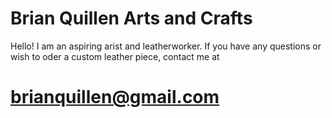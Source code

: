 # Brian Quillen Arts and Crafts

Hello! I am an aspiring arist and leatherworker. 
If you have any questions or wish to oder a custom 
leather piece, contact me at 

# brianquillen@gmail.com
